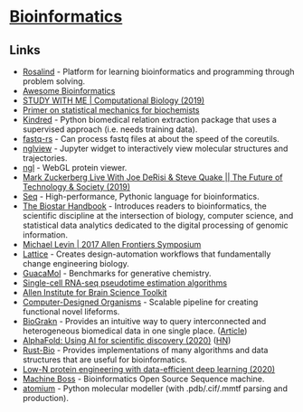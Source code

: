 # [Bioinformatics](https://en.wikipedia.org/wiki/Bioinformatics)

## Links

- [Rosalind](http://rosalind.info/problems/locations/) - Platform for learning bioinformatics and programming through problem solving.
- [Awesome Bioinformatics](https://github.com/danielecook/Awesome-Bioinformatics#readme)
- [STUDY WITH ME | Computational Biology (2019)](https://www.youtube.com/watch?v=DoTBob1_IvI)
- [Primer on statistical mechanics for biochemists](https://github.com/jchodera/statmech-for-biochemists)
- [Kindred](https://github.com/jakelever/kindred) - Python biomedical relation extraction package that uses a supervised approach (i.e. needs training data).
- [fastq-rs](https://github.com/aseyboldt/fastq-rs) - Can process fastq files at about the speed of the coreutils.
- [nglview](https://github.com/arose/nglview) - Jupyter widget to interactively view molecular structures and trajectories.
- [ngl](https://github.com/arose/ngl) - WebGL protein viewer.
- [Mark Zuckerberg Live With Joe DeRisi & Steve Quake || The Future of Technology & Society (2019)](https://www.youtube.com/watch?v=vdUpF2dmnc8)
- [Seq](https://github.com/seq-lang/seq) - High-performance, Pythonic language for bioinformatics.
- [The Biostar Handbook](https://www.biostarhandbook.com/) - Introduces readers to bioinformatics, the scientific discipline at the intersection of biology, computer science, and statistical data analytics dedicated to the digital processing of genomic information.
- [Michael Levin | 2017 Allen Frontiers Symposium](https://www.youtube.com/watch?v=uAEJ0Q2uiNM)
- [Lattice](https://latticeautomation.com/) - Creates design-automation workflows that fundamentally change engineering biology.
- [GuacaMol](https://github.com/BenevolentAI/guacamol) - Benchmarks for generative chemistry.
- [Single-cell RNA-seq pseudotime estimation algorithms](https://github.com/agitter/single-cell-pseudotime)
- [Allen Institute for Brain Science Toolkit](https://portal.brain-map.org/explore/toolkit)
- [Computer-Designed Organisms](https://cdorgs.github.io/) - Scalable pipeline for creating functional novel lifeforms.
- [BioGrakn](https://github.com/graknlabs/biograkn) - Provides an intuitive way to query interconnected and heterogeneous biomedical data in one single place. ([Article](https://blog.grakn.ai/biograkn-accelerating-biomedical-knowledge-discovery-with-a-grakn-knowledge-graph-84706768d7d4))
- [AlphaFold: Using AI for scientific discovery (2020)](https://deepmind.com/blog/article/AlphaFold-Using-AI-for-scientific-discovery) ([HN](https://news.ycombinator.com/item?id=22087788))
- [Rust-Bio](https://github.com/rust-bio/rust-bio) - Provides implementations of many algorithms and data structures that are useful for bioinformatics.
- [Low-N protein engineering with data-efficient deep learning (2020)](https://www.biorxiv.org/content/10.1101/2020.01.23.917682v1)
- [Machine Boss](https://github.com/evoldoers/machineboss) - Bioinformatics Open Source Sequence machine.
- [atomium](https://github.com/samirelanduk/atomium) - Python molecular modeller (with .pdb/.cif/.mmtf parsing and production).
